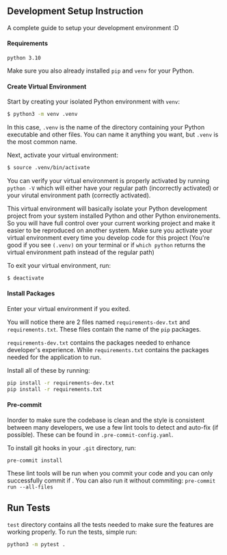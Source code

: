 ## Development Setup Instruction

A complete guide to setup your development environment :D

#### Requirements

`python 3.10`

Make sure you also already installed `pip` and `venv` for your Python.


#### Create Virtual Environment

Start by creating your isolated Python environment with `venv`:

```bash
$ python3 -m venv .venv
```
In this case, `.venv` is the name of the directory containing your Python executable and other files. You can name it anything you want, but `.venv` is the most common name.

Next, activate your virtual environment:

```bash
$ source .venv/bin/activate
```
You can verify your virtual environment is properly activated by running `python -V` which will either have your regular path (incorrectly activated) or your virutal environment path (correctly activated).

This virtual environment will basically isolate your Python development project from your system installed Python and other Python environements. So you will have full control over your current working project and make it easier to be reproduced on another system. Make sure you activate your virtual environment every time you develop code for this project (You're good if you see `(.venv)` on your terminal or if `which python` returns the virtual environment path instead of the regular path)

To exit your virtual environment, run:

```bash
$ deactivate
```

#### Install Packages

Enter your virtual environment if you exited.

You will notice there are 2 files named `requirements-dev.txt` and `requirements.txt`. These files contain the name of the `pip` packages.

`requirements-dev.txt` contains the packages needed to enhance developer's experience. While `requirements.txt` contains the packages needed for the application to run.

Install all of these by running:

```bash
pip install -r requirements-dev.txt
pip install -r requirements.txt
```

#### Pre-commit

Inorder to make sure the codebase is clean and the style is consistent between many developers, we use a few lint tools to detect and auto-fix (if possible). These can be found in `.pre-commit-config.yaml`.

To install git hooks in your `.git` directory, run:
```
pre-commit install
```

These lint tools will be run when you commit your code and you can only successfully commit if . You can also run it without commiting: `pre-commit run --all-files`


## Run Tests

`test` directory contains all the tests needed to make sure the features are working properly. To run the tests, simple run:
```bash
python3 -m pytest .
```